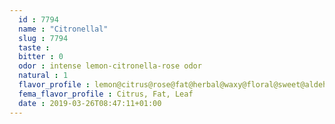 ```yaml
---
  id : 7794
  name : "Citronellal"
  slug : 7794
  taste : 
  bitter : 0
  odor : intense lemon-citronella-rose odor
  natural : 1
  flavor_profile : lemon@citrus@rose@fat@herbal@waxy@floral@sweet@aldehydic@cherry@dry
  fema_flavor_profile : Citrus, Fat, Leaf
  date : 2019-03-26T08:47:11+01:00
---
```




